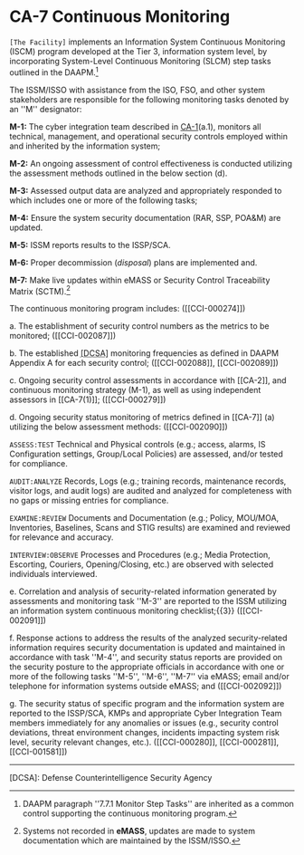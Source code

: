 # CA-7 Continuous Monitoring

`[The Facility]` implements an Information System Continuous Monitoring (ISCM) program developed at the Tier 3, information system level, by incorporating System-Level Continuous Monitoring (SLCM) step tasks outlined in the DAAPM.[^1]

The ISSM/ISSO with assistance from the ISO, FSO, and other system stakeholders are responsible for the following monitoring tasks denoted by an ''M'' designator:

**M-1:** The cyber integration team described in [CA-1](./CA-1)(a.1), monitors all technical, management, and operational security controls employed within and inherited by the information system;

**M-2:** An ongoing assessment of control effectiveness is conducted utilizing the assessment methods outlined in the below section (d).  

**M-3:** Assessed output data are analyzed and appropriately responded to which includes one or more of the following tasks; 

**M-4:** Ensure the system security documentation (RAR, SSP, POA&M) are updated. 

**M-5:** ISSM reports results to the ISSP/SCA. 

**M-6:** Proper decommission (*disposal*) plans are implemented and. 

**M-7:** Make live updates within eMASS or Security Control Traceability Matrix (SCTM).[^2]  

The continuous monitoring program includes: ([[CCI-000274]])

a. The establishment of security control numbers as the metrics to be monitored; ([[CCI-002087]])

b. The established <abbr title="Defense">[DCSA]</abbr> monitoring frequencies as defined in DAAPM Appendix A for each security control; ([[CCI-002088]], [[CCI-002089]])

c. Ongoing security control assessments in accordance with [[CA-2]], and continuous monitoring strategy (M-1), as well as using independent assessors in [[CA-7(1)]]; ([[CCI-000279]])

d. Ongoing security status monitoring of metrics defined in [[CA-7]] (a) utilizing the below assessment methods: ([[CCI-002090]])

`ASSESS:TEST`
Technical and Physical controls (e.g.; access, alarms, IS Configuration settings, Group/Local Policies) are assessed, and/or tested for compliance.

`AUDIT:ANALYZE`
Records, Logs (e.g.; training records, maintenance records, visitor logs, and audit logs) are audited and analyzed for completeness with no gaps or missing entries for compliance. 

`EXAMINE:REVIEW`
Documents and Documentation (e.g.; Policy, MOU/MOA, Inventories, Baselines, Scans and STIG results) are examined and reviewed for relevance and accuracy.

`INTERVIEW:OBSERVE`
Processes and Procedures (e.g.; Media Protection, Escorting, Couriers, Opening/Closing, etc.) are observed with selected individuals interviewed. 

e. Correlation and analysis of security-related information generated by assessments and monitoring task ''M-3'' are reported to the ISSM utilizing an  information system continuous monitoring checklist;{{3}} ([[CCI-002091]])

f. Response actions to address the results of the analyzed security-related information requires security documentation is updated and maintained in accordance with task ''M-4'', and security status reports are provided on the security posture to the appropriate officials in accordance with one or more of the following tasks ''M-5'', ''M-6'', ''M-7'' via eMASS; email and/or telephone for information systems outside eMASS; and ([[CCI-002092]])

g. The security status of specific program and the information system are reported to the ISSP/SCA, KMPs and appropriate Cyber Integration Team members immediately for any anomalies or issues (e.g., security control deviations, threat environment changes, incidents impacting system risk level, security relevant changes, etc.). ([[CCI-000280]], [[CCI-000281]], [[CCI-001581]])

---
[^1]: DAAPM paragraph ''7.7.1 Monitor Step Tasks'' are inherited as a common control supporting the continuous monitoring program. 

[^2]: Systems not recorded in **eMASS**, updates are made to system documentation which are maintained by the ISSM/ISSO. 

[^3]: The checklist contains the continuous monitoring checks derived for the information system which may be in a XML (i.e., .ckl) or spreadsheet format. 

[DCSA]: Defense Counterintelligence Security Agency
